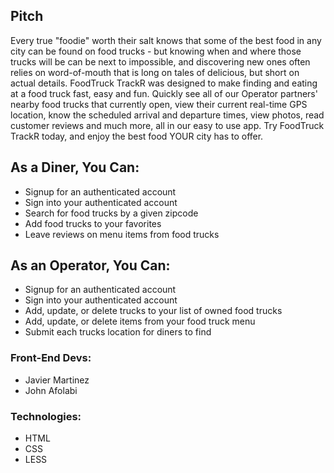 ## Pitch
Every true "foodie" worth their salt knows that some of the best food in any city can be found on food trucks - but knowing when and where those trucks will be can be next to impossible, and discovering new ones often relies on word-of-mouth that is long on tales of delicious, but short on actual details. FoodTruck TrackR was designed to make finding and eating at a food truck fast, easy and fun.  Quickly see all of our Operator partners' nearby food trucks that currently open, view their current real-time GPS location, know the scheduled arrival and departure times, view photos, read customer reviews and much more, all in our easy to use app.  Try FoodTruck TrackR today, and enjoy the best food YOUR city has to offer.

## As a Diner, You Can:
- Signup for an authenticated account
- Sign into your authenticated account
- Search for food trucks by a given zipcode
- Add food trucks to your favorites
- Leave reviews on menu items from food trucks

## As an Operator, You Can:
- Signup for an authenticated account
- Sign into your authenticated account
- Add, update, or delete trucks to your list of owned food trucks
- Add, update, or delete items from your food truck menu
- Submit each trucks location for diners to find

### Front-End Devs:
- Javier Martinez
- John Afolabi

### Technologies:
- HTML
- CSS
- LESS

